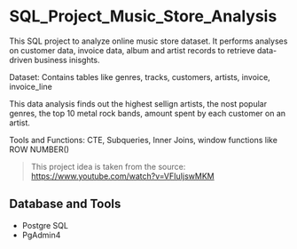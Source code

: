 # SQL_Project_Music_Store_Analysis
This SQL project to analyze online music store dataset. It performs analyses on customer data, invoice data, album and artist records to retrieve data-driven business inisghts.

Dataset: Contains tables like genres, tracks, customers, artists, invoice, invoice_line

This data analysis finds out the highest sellign artists, the nost popular genres, the top 10 metal rock bands, amount spent by each customer on an artist.

Tools and Functions: CTE, Subqueries, Inner Joins, window functions like ROW NUMBER()

> This project idea is taken from the source: https://www.youtube.com/watch?v=VFIuIjswMKM

## Database and Tools
* Postgre SQL
* PgAdmin4

 

